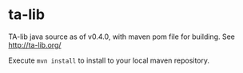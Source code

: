 # ta-lib
TA-lib java source as of v0.4.0, with maven pom file for building. See http://ta-lib.org/

Execute `mvn install` to install to your local maven repository.

